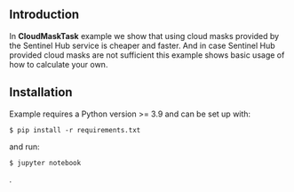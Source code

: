 ## Introduction

In **CloudMaskTask** example we show that using cloud masks provided by the Sentinel Hub service is cheaper and faster.
And in case Sentinel Hub provided cloud masks are not sufficient this example shows basic usage of how to calculate your own. 


## Installation

Example requires a Python version >= 3.9 and can be set up with:

```
$ pip install -r requirements.txt
```

and run:

```
$ jupyter notebook
```
.
